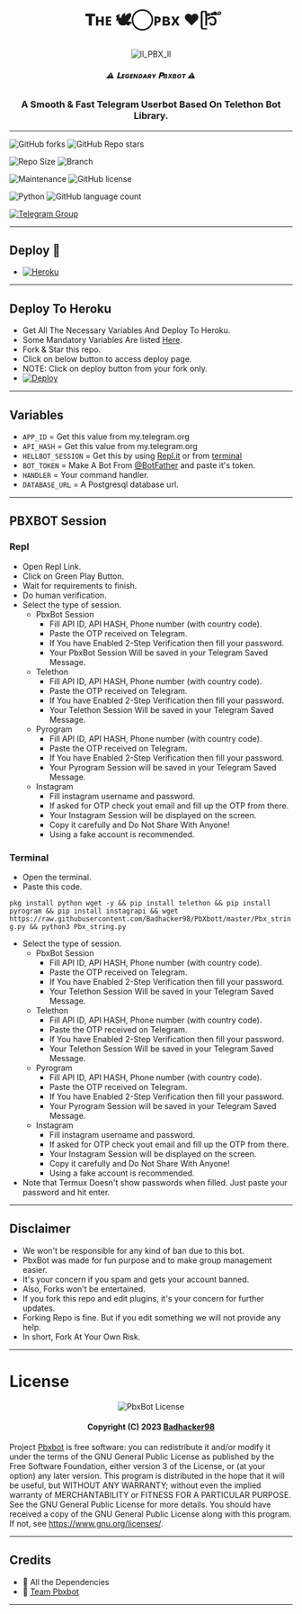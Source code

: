 <h1 align="center">
  <b>𝐓ʜᴇ 🕊️⃝‌ᴘʙx ❤️ᥫ᭡፝֟፝֟</b>
</h1>

<p align="center">
  <img src="https://telegra.ph/file/29947783a51d9ade3e87a.jpg" alt="ll_PBX_ll">
</p>

<h6 align="center">
  <b> ⚠️ 𝐋ᴇɢᴇɴᴅᴀʀʏ 𝐏ʙxʙᴏᴛ ⚠️</b>
</h6>

<h3 align="center">
  <b>A Smooth & Fast Telegram Userbot Based On Telethon Bot Library.</b>
</h3>

------
![GitHub forks](https://img.shields.io/github/forks/Badhacker98/PbXbot?style=social)
![GitHub Repo stars](https://img.shields.io/github/stars/Badhacker98/PbXbot?style=social)

![Repo Size](https://img.shields.io/github/repo-size/Badhacker98/PbXbot?&style=social&logo=github)
![Branch](https://img.shields.io/badge/Branch-Master-white?&style=social&logo=github)

![Maintenance](https://img.shields.io/badge/Maintained%3F-Yes-white?&style=social&logo=hugo)
![GitHub license](https://img.shields.io/github/license/Badhacker98/PbXbot?&style=social&logo=github)

![Python](https://img.shields.io/badge/Python-v3.10-white?style=social&logo=python)
![GitHub language count](https://img.shields.io/github/languages/count/Badhacker98/PbXbot?&style=social&logo=hyper)

[![Telegram Group](https://img.shields.io/badge/Telegram-Group-white?&style=social&logo=telegram)](https://t.me/ll_BAD_MUNDA_WORLD_ll)


------
## Deploy 🚀
- [![Heroku](https://img.shields.io/badge/𝐏ʙxʙᴏᴛ-Deploy%20To%20Heroku-black?style=for-the-badge&logo=heroku)](#Deploy-To-Heroku)

------
## Deploy To Heroku
- Get All The Necessary Variables And Deploy To Heroku.
- Some Mandatory Variables Are listed [Here](#Variables).
- Fork & Star this repo.
- Click on below button to access deploy page.
- NOTE: Click on deploy button from your fork only.
- [![Deploy](https://www.herokucdn.com/deploy/button.svg)](https://dashboard.heroku.com/new?template=https://github.com/Badhacker98/PbXbot)

------
## Variables

- `APP_ID`  =  Get this value from my.telegram.org
- `API_HASH`  =  Get this value from my.telegram.org
- `HELLBOT_SESSION`  =  Get this by using [Repl.it](#Repl) or from [terminal](#Terminal)
- `BOT_TOKEN`  =  Make A Bot From [@BotFather](https://t.me/botfather) and paste it's token.
- `HANDLER`  =  Your command handler.
- `DATABASE_URL`  =  A Postgresql database url.


------
## PBXBOT Session

### Repl
- Open Repl Link.
- Click on Green Play Button.
- Wait for requirements to finish.
- Do human verification.
- Select the type of session.
    - PbxBot Session
        - Fill API ID, API HASH, Phone number (with country code).
        - Paste the OTP received on Telegram.
        - If You have Enabled 2-Step Verification then fill your password.
        - Your PbxBot Session Will be saved in your Telegram Saved Message.
    - Telethon
        - Fill API ID, API HASH, Phone number (with country code).
        - Paste the OTP received on Telegram.
        - If You have Enabled 2-Step Verification then fill your password.
        - Your Telethon Session Will be saved in your Telegram Saved Message.
    - Pyrogram
        - Fill API ID, API HASH, Phone number (with country code).
        - Paste the OTP received on Telegram.
        - If You have Enabled 2-Step Verification then fill your password.
        - Your Pyrogram Session will be saved in your Telegram Saved Message.
    - Instagram
        - Fill instagram username and password.
        - If asked for OTP check yout email and fill up the OTP from there.
        - Your Instagram Session will be displayed on the screen.
        - Copy it carefully and Do Not Share With Anyone!
        - Using a fake account is recommended.



### Terminal
- Open the terminal.
- Paste this code.

`pkg install python wget -y && pip install telethon && pip install pyrogram && pip install instagrapi && wget https://raw.githubusercontent.com/Badhacker98/PbXbott/master/Pbx_string.py && python3 Pbx_string.py`

- Select the type of session.
    - PbxBot Session
        - Fill API ID, API HASH, Phone number (with country code).
        - Paste the OTP received on Telegram.
        - If You have Enabled 2-Step Verification then fill your password.
        - Your Telethon Session Will be saved in your Telegram Saved Message.
    - Telethon
        - Fill API ID, API HASH, Phone number (with country code).
        - Paste the OTP received on Telegram.
        - If You have Enabled 2-Step Verification then fill your password.
        - Your Telethon Session Will be saved in your Telegram Saved Message.
    - Pyrogram
        - Fill API ID, API HASH, Phone number (with country code).
        - Paste the OTP received on Telegram.
        - If You have Enabled 2-Step Verification then fill your password.
        - Your Pyrogram Session will be saved in your Telegram Saved Message.
    - Instagram
        - Fill instagram username and password.
        - If asked for OTP check yout email and fill up the OTP from there.
        - Your Instagram Session will be displayed on the screen.
        - Copy it carefully and Do Not Share With Anyone!
        - Using a fake account is recommended.
- Note that Termux Doesn't show passwords when filled. Just paste your password and hit enter.

------
## Disclaimer
- We won't be responsible for any kind of ban due to this bot.
- PbxBot was made for fun purpose and to make group management easier.
- It's your concern if you spam and gets your account banned.
- Also, Forks won't be entertained.
- If you fork this repo and edit plugins, it's your concern for further updates.
- Forking Repo is fine. But if you edit something we will not provide any help.
- In short, Fork At Your Own Risk.

------
# License

<p align="center">
    <img src="https://www.gnu.org/graphics/gplv3-or-later.png" alt="PbxBot License">
</p>

<h4 align="center">
    Copyright (C) 2023 <a href="https://github.com/Badhacker98">Badhacker98</a>
</h4>

Project [Pbxbot](https://github.com/Badhacker98/PbXbot) is free software: you can redistribute it and/or modify
it under the terms of the GNU General Public License as published by
the Free Software Foundation, either version 3 of the License, or
(at your option) any later version.
This program is distributed in the hope that it will be useful,
but WITHOUT ANY WARRANTY; without even the implied warranty of
MERCHANTABILITY or FITNESS FOR A PARTICULAR PURPOSE.  See the
GNU General Public License for more details.
You should have received a copy of the GNU General Public License
along with this program. If not, see <https://www.gnu.org/licenses/>.

------
## Credits

- 💖 All the Dependencies
- 💖 [Team Pbxbot](https://github.com/Badhacker98)

------
